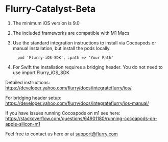 # Flurry-Catalyst-Beta

1) The minimum iOS version is 9.0
2) The included frameworks are compatible with M1 Macs
3) Use the standard integration instructions to install via Cocoapods or manual installation, but install the pods locally.

         pod 'Flurry-iOS-SDK', :path => 'Your Path'

4) For Swift the installation requires a bridging header. You do not need to use import Flurry_iOS_SDK

Detailed instructions:
https://developer.yahoo.com/flurry/docs/integrateflurry/ios/

For bridging header setup:
https://developer.yahoo.com/flurry/docs/integrateflurry/ios-manual/

If you have issues running Cocoapods on m1 see here:
https://stackoverflow.com/questions/64901180/running-cocoapods-on-apple-silicon-m1

Feel free to contact us here or at support@flurry.com
